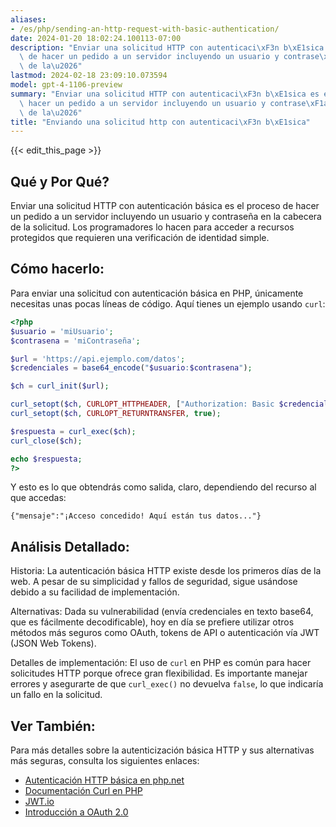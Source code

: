```yaml
---
aliases:
- /es/php/sending-an-http-request-with-basic-authentication/
date: 2024-01-20 18:02:24.100113-07:00
description: "Enviar una solicitud HTTP con autenticaci\xF3n b\xE1sica es el proceso\
  \ de hacer un pedido a un servidor incluyendo un usuario y contrase\xF1a en la cabecera\
  \ de la\u2026"
lastmod: 2024-02-18 23:09:10.073594
model: gpt-4-1106-preview
summary: "Enviar una solicitud HTTP con autenticaci\xF3n b\xE1sica es el proceso de\
  \ hacer un pedido a un servidor incluyendo un usuario y contrase\xF1a en la cabecera\
  \ de la\u2026"
title: "Enviando una solicitud http con autenticaci\xF3n b\xE1sica"
---
```


{{< edit_this_page >}}

## Qué y Por Qué?

Enviar una solicitud HTTP con autenticación básica es el proceso de hacer un pedido a un servidor incluyendo un usuario y contraseña en la cabecera de la solicitud. Los programadores lo hacen para acceder a recursos protegidos que requieren una verificación de identidad simple.

## Cómo hacerlo:

Para enviar una solicitud con autenticación básica en PHP, únicamente necesitas unas pocas líneas de código. Aquí tienes un ejemplo usando `curl`:

```PHP
<?php
$usuario = 'miUsuario';
$contrasena = 'miContraseña';

$url = 'https://api.ejemplo.com/datos';
$credenciales = base64_encode("$usuario:$contrasena");

$ch = curl_init($url);

curl_setopt($ch, CURLOPT_HTTPHEADER, ["Authorization: Basic $credenciales"]);
curl_setopt($ch, CURLOPT_RETURNTRANSFER, true);

$respuesta = curl_exec($ch);
curl_close($ch);

echo $respuesta;
?>
```

Y esto es lo que obtendrás como salida, claro, dependiendo del recurso al que accedas:

```
{"mensaje":"¡Acceso concedido! Aquí están tus datos..."}
```

## Análisis Detallado:

Historia: La autenticación básica HTTP existe desde los primeros días de la web. A pesar de su simplicidad y fallos de seguridad, sigue usándose debido a su facilidad de implementación.

Alternativas: Dada su vulnerabilidad (envía credenciales en texto base64, que es fácilmente decodificable), hoy en día se prefiere utilizar otros métodos más seguros como OAuth, tokens de API o autenticación vía JWT (JSON Web Tokens).

Detalles de implementación: El uso de `curl` en PHP es común para hacer solicitudes HTTP porque ofrece gran flexibilidad. Es importante manejar errores y asegurarte de que `curl_exec()` no devuelva `false`, lo que indicaría un fallo en la solicitud.

## Ver También:

Para más detalles sobre la autenticización básica HTTP y sus alternativas más seguras, consulta los siguientes enlaces:

- [Autenticación HTTP básica en php.net](https://www.php.net/manual/es/features.http-auth.php)
- [Documentación Curl en PHP](https://www.php.net/manual/es/book.curl.php)
- [JWT.io](https://jwt.io/)
- [Introducción a OAuth 2.0](https://oauth.net/2/)
